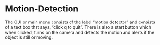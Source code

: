 # Motion-Detection
The GUI or main menu consists of the label “motion detector” and consists of a text box that says, “click q to quit”. There is also a start button which when clicked, turns on the camera and detects the motion and alerts if the object is still or moving.
